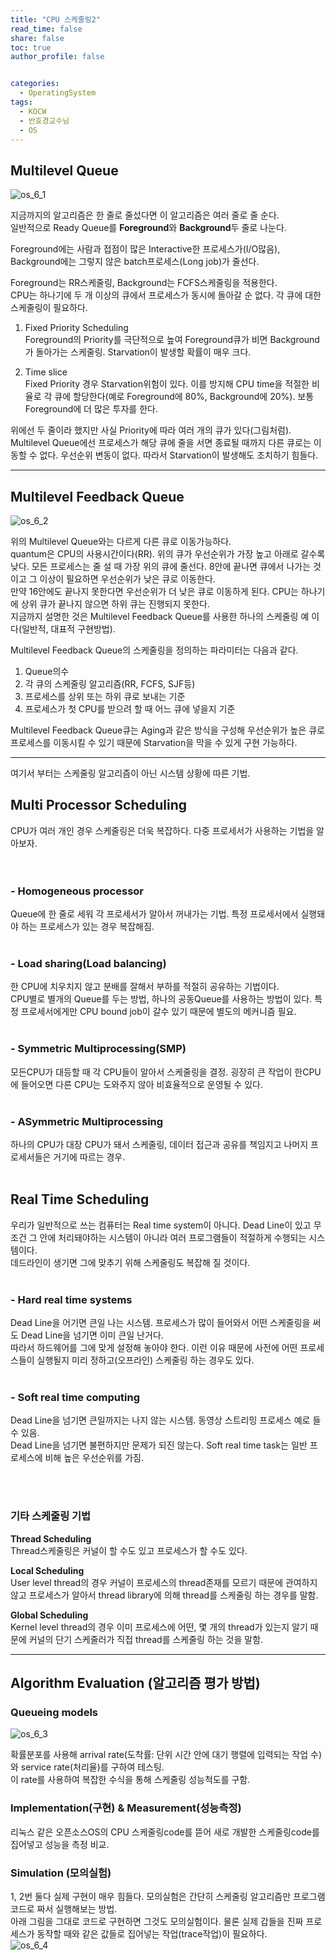 ```yaml
---
title: "CPU 스케줄링2"
read_time: false
share: false
toc: true
author_profile: false


categories:
  - OperatingSystem
tags:
  - KOCW
  - 반효경교수님
  - OS
---
```


## Multilevel Queue  

![os_6_1](/assets/OS/OS_6_1.png)   

지금까지의 알고리즘은 한 줄로 줄섰다면 이 알고리즘은 여러 줄로 줄 순다.   
일반적으로 Ready Queue를 **Foreground**와 **Background**두 줄로 나눈다.  

Foreground에는 사람과 접점이 많은 Interactive한 프로세스가(I/O많음),  
Background에는 그렇지 않은 batch프로세스(Long job)가 줄선다.  
 
Foreground는 RR스케줄링, Background는 FCFS스케줄링을 적용한다.  
CPU는 하나기에 두 개 이상의 큐에서 프로세스가 동시에 돌아갈 순 없다. 각 큐에 대한 스케줄링이 필요하다.  

1. Fixed Priority Scheduling    
Foreground의 Priority를 극단적으로 높여 Foreground큐가 비면 Background가 돌아가는 스케줄링. Starvation이 발생할 확률이 매우 크다.   

2. Time slice   
Fixed Priority 경우 Starvation위험이 있다. 이를 방지해 CPU time을 적절한 비율로 각 큐에 할당한다(예로 Foreground에 80%, Background에 20%). 보통 Foreground에 더 많은 투자를 한다.  

위에선 두 줄이라 했지만 사실 Priority에 따라 여러 개의 큐가 있다(그림처럼).  
Multilevel Queue에선 프로세스가 해당 큐에 줄을 서면 종료될 때까지 다른 큐로는 이동할 수 없다. 우선순위 변동이 없다. 따라서 Starvation이 발생해도 조치하기 힘들다.  

***

## Multilevel Feedback Queue

![os_6_2](/assets/OS/OS_6_2.png)   

위의 Multilevel Queue와는 다르게 다른 큐로 이동가능하다.  
quantum은 CPU의 사용시간이다(RR). 위의 큐가 우선순위가 가장 높고 아래로 갈수록 낮다. 모든 프로세스는 줄 설 때 가장 위의 큐에 줄선다. 8안에 끝나면 큐에서 나가는 것이고 그 이상이 필요하면 우선순위가 낮은 큐로 이동한다.  
만약 16안에도 끝나지 못한다면 우선순위가 더 낮은 큐로 이동하게 된다. CPU는 하나기에 상위 큐가 끝나지 않으면 하위 큐는 진행되지 못한다.  
지금까지 설명한 것은 Multilevel Feedback Queue를 사용한 하나의 스케줄링 예 이다(일반적, 대표적 구현방법).  

Multilevel Feedback Queue의 스케줄링을 정의하는 파라미터는 다음과 같다.
1. Queue의수  
2. 각 큐의 스케줄링 알고리즘(RR, FCFS, SJF등)  
3. 프로세스를 상위 또는 하위 큐로 보내는 기준  
4. 프로세스가 첫 CPU를 받으려 할 때 어느 큐에 넣을지 기준  


Multilevel Feedback Queue큐는 Aging과 같은 방식을 구성해 우선순위가 높은 큐로 프로세스를 이동시킬 수 있기 때문에 Starvation을 막을 수 있게 구현 가능하다.  

***

여기서 부터는 스케줄링 알고리즘이 아닌 시스템 상황에 따른 기법.  

## Multi Processor Scheduling

CPU가 여러 개인 경우 스케줄링은 더욱 복잡하다. 다중 프로세서가 사용하는 기법을 알아보자.  
<br><br>

### - Homogeneous processor
Queue에 한 줄로 세워 각 프로세서가 알아서 꺼내가는 기법. 특정 프로세서에서 실행돼야 하는 프로세스가 있는 경우 복잡해짐.  
<br>
### - Load sharing(Load balancing)
한 CPU에 치우치지 않고 분배를 잘해서 부하를 적절히 공유하는 기법이다.  
CPU별로 별개의 Queue를 두는 방법, 하나의 공동Queue를 사용하는 방법이 있다. 특정 프로세서에게만 CPU bound job이 갈수 있기 때문에 별도의 메커니즘 필요.  
<br>
### - Symmetric Multiprocessing(SMP)
모든CPU가 대등할 때 각 CPU들이 알아서 스케줄링을 결정. 굉장히 큰 작업이 한CPU에 들어오면 다른 CPU는 도와주지 않아 비효율적으로 운영될 수 있다.  
<br>
### - ASymmetric Multiprocessing
하나의 CPU가 대장 CPU가 돼서 스케줄링, 데이터 접근과 공유를 책임지고 나머지 프로세서들은 거기에 따르는 경우.  
<br>
## Real Time Scheduling
우리가 일반적으로 쓰는 컴퓨터는 Real time system이 아니다. Dead Line이 있고 무조건 그 안에 처리돼야하는 시스템이 아니라 여러 프로그램들이 적절하게 수행되는 시스템이다.  
데드라인이 생기면 그에 맞추기 위해 스케줄링도 복잡해 질 것이다.  
<br>
### - Hard real time systems
Dead Line을 어기면 큰일 나는 시스템. 프로세스가 많이 들어와서 어떤 스케줄링을 써도 Dead Line을 넘기면 이미 큰일 난거다.  
따라서 하드웨어를 그에 맞게 설정해 놓아야 한다. 이런 이유 때문에 사전에 어떤 프로세스들이 실행될지 미리 정하고(오프라인) 스케줄링 하는 경우도 있다.  
<br>
### - Soft real time computing
Dead Line을 넘기면 큰일까지는 나지 않는 시스템. 동영상 스트리밍 프로세스 예로 들 수 있음.  
Dead Line을 넘기면 불편하지만 문제가 되진 않는다. Soft real time task는 일반 프로세스에 비해 높은 우선순위를 가짐.  

<br>
<br>

### 기타 스케줄링 기법
**Thread Scheduling**  
Thread스케줄링은 커널이 할 수도 있고 프로세스가 할 수도 있다.  

**Local Scheduling**  
User level thread의 경우 커널이 프로세스의 thread존재를 모르기 때문에 관여하지 않고 프로세스가 알아서 thread library에 의해 thread를 스케줄링 하는 경우를 말함.  

**Global Scheduling**  
Kernel level thread의 경우 이미 프로세스에 어떤, 몇 개의 thread가 있는지 알기 때문에 커널의 단기 스케줄러가 직접 thread를 스케줄링 하는 것을 말함.  

***

## Algorithm Evaluation (알고리즘 평가 방법)

### Queueing models

![os_6_3](/assets/OS/OS_6_3.png)   

확률분포를 사용해 arrival rate(도착률: 단위 시간 안에 대기 행렬에 입력되는 작업 수)와 service rate(처리율)를 구하여 테스팅.  
이 rate를 사용하여 복잡한 수식을 통해 스케줄링 성능척도를 구함.  

### Implementation(구현) & Measurement(성능측정)
리눅스 같은 오픈소스OS의 CPU 스케줄링code를 뜯어 새로 개발한 스케줄링code를 집어넣고 성능을 측정 비교.  

### Simulation (모의실험)
1, 2번 둘다 실제 구현이 매우 힘들다. 모의실험은 간단히 스케줄링 알고리즘만 프로그램 코드로 짜서 실행해보는 방법.  
아래 그림을 그대로 코드로 구현하면 그것도 모의실험이다. 물론 실제 갑들을 진짜 프로세스가 동작할 때와 같은 값들로 집어넣는 작업(trace작업)이 필요하다.  
![os_6_4](/assets/OS/OS_6_3.png)   

